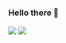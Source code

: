 ### Hello there 👋

<img align="center" src="https://github-readme-stats.vercel.app/api?username=endercheif&hide=prs,issues,stars&count_private=true&show_icons=true"/>
<img align="center" src="https://github-readme-stats.vercel.app/api/top-langs/?username=endercheif&count_private=true"/ >
